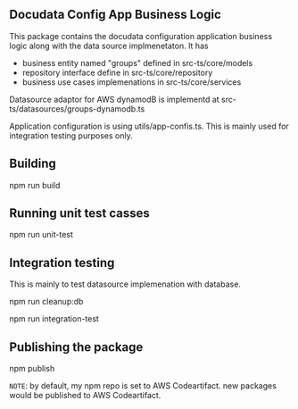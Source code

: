 ## Docudata Config App Business Logic
This package contains the docudata configuration application business logic along with the
data source implmenetaton. It has

* business entity named "groups" defined in src-ts/core/models
* repository interface define in src-ts/core/repository
* business use cases implemenations in src-ts/core/services

Datasource adaptor for AWS dynamodB is implementd at src-ts/datasources/groups-dynamodb.ts

Application configuration is using utils/app-confis.ts. This is mainly used for integration testing purposes only.

## Building

npm run build

## Running unit test casses

npm run unit-test

## Integration testing 

This is mainly to test datasource implemenation with database.

npm run cleanup:db

npm run integration-test

## Publishing the package
npm publish 

`NOTE`: by default, my npm repo is set to AWS Codeartifact. new packages would be published to AWS Codeartifact.





